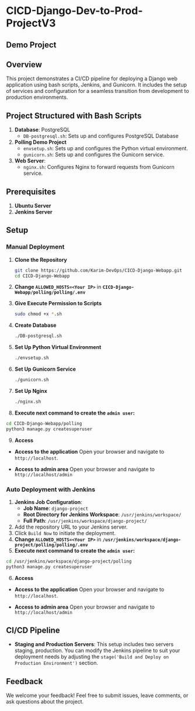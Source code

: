 # CICD-Django-Dev-to-Prod-ProjectV3
## Demo Project
## Overview

This project demonstrates a CI/CD pipeline for deploying a Django web application using bash scripts, Jenkins, and Gunicorn. It includes the setup of services and configuration for a seamless transition from development to production environments.

## Project Structured with Bash Scripts

1. **Database**: PostgreSQL
   - `DB-postgresql.sh`: Sets up and configures PostgreSQL Database
2. **Polling Demo Project**
   - `envsetup.sh`: Sets up and configures the Python virtual environment.
   - `gunicorn.sh`: Sets up and configures the Gunicorn service.
3. **Web Server**:
   - `nginx.sh`: Configures Nginx to forward requests from Gunicorn service.

## Prerequisites

1. **Ubuntu Server**
2. **Jenkins Server**

## Setup

### Manual Deployment

1. **Clone the Repository**
   ```bash
   git clone https://github.com/Karim-DevOps/CICD-Django-Webapp.git
   cd CICD-Django-Webapp
   ```
2. **Change `ALLOWED_HOSTS=<Your IP>`** in **`CICD-Django-Webapp/polling/polling/.env`**

3. **Give Execute Permission to Scripts**
   ```bash
   sudo chmod +x *.sh
   ```
4. **Create Database**
   ```bash
   ./DB-postgresql.sh
   ```
5. **Set Up Python Virtual Environment**
   ```bash
   ./envsetup.sh
   ```
6. **Set Up Gunicorn Service**
   ```bash
   ./gunicorn.sh
   ```
7. **Set Up Nginx**
   ```bash
   ./nginx.sh
   ```
8. **Execute next command to create the `admin user`:**
  ```bash
  cd CICD-Django-Webapp/polling
  python3 manage.py createsuperuser 
  ```
9. **Access**
- **Access to the application**
   Open your browser and navigate to `http://localhost`.

- **Access to admin area**
   Open your browser and navigate to `http://localhost/admin`
   
### Auto Deployment with Jenkins
1. **Jenkins Job Configuration**:
   - **Job Name**: `django-project`
   - **Root Directory for Jenkins Workspace**: `/usr/jenkins/workspace/`
   - **Full Path**: `/usr/jenkins/workspace/django-project/`
2. Add the repository URL to your Jenkins server.
3. Click `Build Now` to initiate the deployment.
4. **Change `ALLOWED_HOSTS=<Your IP>`** in **`/usr/jenkins/workspace/django-project/polling/polling/.env`**
5. **Execute next command to create the `admin user`:**
  ```bash
  cd /usr/jenkins/workspace/django-project/polling
  python3 manage.py createsuperuser 
  ```
6. **Access**
- **Access to the application**
   Open your browser and navigate to `http://localhost`.

- **Access to admin area**
   Open your browser and navigate to `http://localhost/admin`
   

## CI/CD Pipeline

- **Staging and Production Servers**: This setup includes two servers staging, production. You can modify the Jenkins pipeline to suit your deployment needs by adjusting the `stage('Build and Deploy on Production Environment')` section.

## Feedback

We welcome your feedback! Feel free to submit issues, leave comments, or ask questions about the project.

